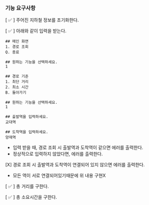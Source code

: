 ### 기능 요구사항

[ ✅ ]  주어진 지하철 정보를 초기화한다.

[ ✅ ] 아래와 같이 입력을 받는다.
```
## 메인 화면
1. 경로 조회
Q. 종료

## 원하는 기능을 선택하세요.
1

## 경로 기준
1. 최단 거리
2. 최소 시간
B. 돌아가기

## 원하는 기능을 선택하세요.
1

## 출발역을 입력하세요.
교대역

## 도착역을 입력하세요.
양재역
```
 - 입력 받을 때, 경로 조회 시 출발역과 도착역이 같으면 에러를 출력한다.
 - 정상적으로 입력하지 않았다면, 에러를 출력한다.

[X] 경로 조회 시 출발역과 도착역이 연결되어 있지 않으면 에러를 출력한다.
 - 모든 역이 서로 연결되어있기때문에 위 내용 구현X

[ ✅ ] 총 거리를 구한다.

[ ✅ ] 총 소요시간을 구한다.